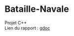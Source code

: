 # Bataille-Navale
Projet C++
<br/>
Lien du rapport : <a href="https://docs.google.com/document/d/1FslpaaEPbNxgbQwd8MRlkk51layN3fq0FDIulDj1T14/edit?usp=sharing">gdoc</a>
